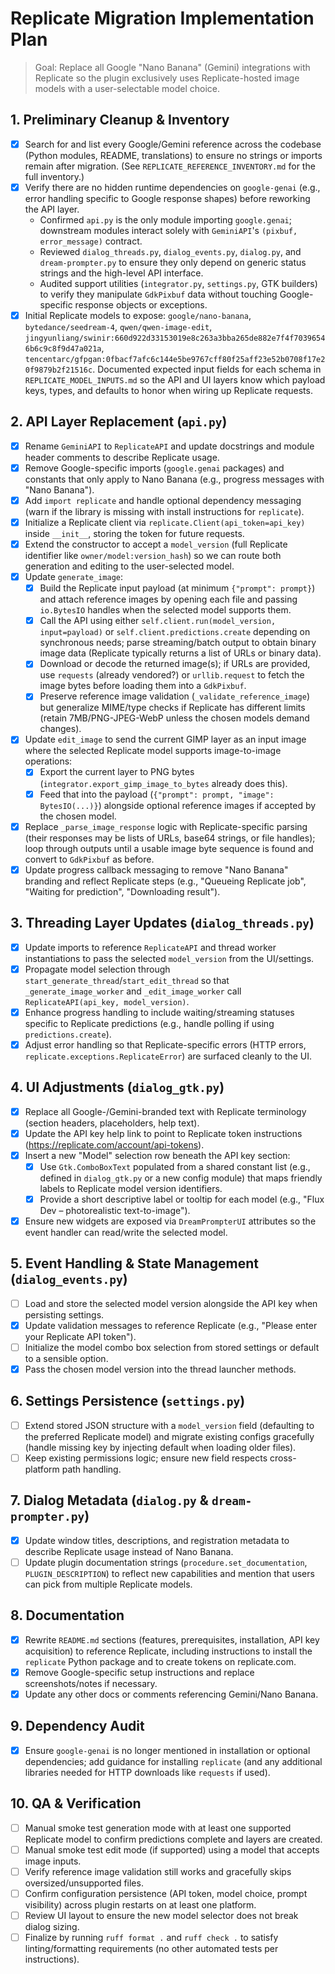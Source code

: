 # Replicate Migration Implementation Plan

> Goal: Replace all Google "Nano Banana" (Gemini) integrations with Replicate so the plugin exclusively uses Replicate-hosted image models with a user-selectable model choice.

## 1. Preliminary Cleanup & Inventory
- [x] Search for and list every Google/Gemini reference across the codebase (Python modules, README, translations) to ensure no strings or imports remain after migration. (See `REPLICATE_REFERENCE_INVENTORY.md` for the full inventory.)
- [x] Verify there are no hidden runtime dependencies on `google-genai` (e.g., error handling specific to Google response shapes) before reworking the API layer.
  - Confirmed `api.py` is the only module importing `google.genai`; downstream modules interact solely with `GeminiAPI`'s `(pixbuf, error_message)` contract.
  - Reviewed `dialog_threads.py`, `dialog_events.py`, `dialog.py`, and `dream-prompter.py` to ensure they only depend on generic status strings and the high-level API interface.
  - Audited support utilities (`integrator.py`, `settings.py`, GTK builders) to verify they manipulate `GdkPixbuf` data without touching Google-specific response objects or exceptions.
- [x] Initial Replicate models to expose: `google/nano-banana`, `bytedance/seedream-4`, `qwen/qwen-image-edit`, `jingyunliang/swinir:660d922d33153019e8c263a3bba265de882e7f4f70396546b6c9c8f9d47a021a`, `tencentarc/gfpgan:0fbacf7afc6c144e5be9767cff80f25aff23e52b0708f17e20f9879b2f21516c`. Documented expected input fields for each schema in `REPLICATE_MODEL_INPUTS.md` so the API and UI layers know which payload keys, types, and defaults to honor when wiring up Replicate requests.

## 2. API Layer Replacement (`api.py`)
- [x] Rename `GeminiAPI` to `ReplicateAPI` and update docstrings and module header comments to describe Replicate usage.
- [x] Remove Google-specific imports (`google.genai` packages) and constants that only apply to Nano Banana (e.g., progress messages with "Nano Banana").
- [x] Add `import replicate` and handle optional dependency messaging (warn if the library is missing with install instructions for `replicate`).
- [x] Initialize a Replicate client via `replicate.Client(api_token=api_key)` inside `__init__`, storing the token for future requests.
- [x] Extend the constructor to accept a `model_version` (full Replicate identifier like `owner/model:version_hash`) so we can route both generation and editing to the user-selected model.
- [x] Update `generate_image`:
  - [x] Build the Replicate input payload (at minimum `{"prompt": prompt}`) and attach reference images by opening each file and passing `io.BytesIO` handles when the selected model supports them.
  - [x] Call the API using either `self.client.run(model_version, input=payload)` or `self.client.predictions.create` depending on synchronous needs; parse streaming/batch output to obtain binary image data (Replicate typically returns a list of URLs or binary data).
  - [x] Download or decode the returned image(s); if URLs are provided, use `requests` (already vendored?) or `urllib.request` to fetch the image bytes before loading them into a `GdkPixbuf`.
  - [x] Preserve reference image validation (`_validate_reference_image`) but generalize MIME/type checks if Replicate has different limits (retain 7MB/PNG-JPEG-WebP unless the chosen models demand changes).
- [x] Update `edit_image` to send the current GIMP layer as an input image where the selected Replicate model supports image-to-image operations:
  - [x] Export the current layer to PNG bytes (`integrator.export_gimp_image_to_bytes` already does this).
  - [x] Feed that into the payload (`{"prompt": prompt, "image": BytesIO(...)}`) alongside optional reference images if accepted by the chosen model.
- [x] Replace `_parse_image_response` logic with Replicate-specific parsing (their responses may be lists of URLs, base64 strings, or file handles); loop through outputs until a usable image byte sequence is found and convert to `GdkPixbuf` as before.
- [x] Update progress callback messaging to remove "Nano Banana" branding and reflect Replicate steps (e.g., "Queueing Replicate job", "Waiting for prediction", "Downloading result").

## 3. Threading Layer Updates (`dialog_threads.py`)
- [x] Update imports to reference `ReplicateAPI` and thread worker instantiations to pass the selected `model_version` from the UI/settings.
- [x] Propagate model selection through `start_generate_thread`/`start_edit_thread` so that `_generate_image_worker` and `_edit_image_worker` call `ReplicateAPI(api_key, model_version)`.
- [x] Enhance progress handling to include waiting/streaming statuses specific to Replicate predictions (e.g., handle polling if using `predictions.create`).
- [x] Adjust error handling so that Replicate-specific errors (HTTP errors, `replicate.exceptions.ReplicateError`) are surfaced cleanly to the UI.

## 4. UI Adjustments (`dialog_gtk.py`)
- [x] Replace all Google-/Gemini-branded text with Replicate terminology (section headers, placeholders, help text).
- [x] Update the API key help link to point to Replicate token instructions (https://replicate.com/account/api-tokens).
- [x] Insert a new "Model" selection row beneath the API key section:
  - [x] Use `Gtk.ComboBoxText` populated from a shared constant list (e.g., defined in `dialog_gtk.py` or a new config module) that maps friendly labels to Replicate model version identifiers.
  - [x] Provide a short descriptive label or tooltip for each model (e.g., "Flux Dev – photorealistic text-to-image").
- [x] Ensure new widgets are exposed via `DreamPrompterUI` attributes so the event handler can read/write the selected model.

## 5. Event Handling & State Management (`dialog_events.py`)
- [ ] Load and store the selected model version alongside the API key when persisting settings.
- [x] Update validation messages to reference Replicate (e.g., "Please enter your Replicate API token").
- [ ] Initialize the model combo box selection from stored settings or default to a sensible option.
- [x] Pass the chosen model version into the thread launcher methods.

## 6. Settings Persistence (`settings.py`)
- [ ] Extend stored JSON structure with a `model_version` field (defaulting to the preferred Replicate model) and migrate existing configs gracefully (handle missing key by injecting default when loading older files).
- [ ] Keep existing permissions logic; ensure new field respects cross-platform path handling.

## 7. Dialog Metadata (`dialog.py` & `dream-prompter.py`)
- [x] Update window titles, descriptions, and registration metadata to describe Replicate usage instead of Nano Banana.
- [ ] Update plugin documentation strings (`procedure.set_documentation`, `PLUGIN_DESCRIPTION`) to reflect new capabilities and mention that users can pick from multiple Replicate models.

## 8. Documentation
- [x] Rewrite `README.md` sections (features, prerequisites, installation, API key acquisition) to reference Replicate, including instructions to install the `replicate` Python package and to create tokens on replicate.com.
- [x] Remove Google-specific setup instructions and replace screenshots/notes if necessary.
- [x] Update any other docs or comments referencing Gemini/Nano Banana.

## 9. Dependency Audit
- [x] Ensure `google-genai` is no longer mentioned in installation or optional dependencies; add guidance for installing `replicate` (and any additional libraries needed for HTTP downloads like `requests` if used).

## 10. QA & Verification
- [ ] Manual smoke test generation mode with at least one supported Replicate model to confirm predictions complete and layers are created.
- [ ] Manual smoke test edit mode (if supported) using a model that accepts image inputs.
- [ ] Verify reference image validation still works and gracefully skips oversized/unsupported files.
- [ ] Confirm configuration persistence (API token, model choice, prompt visibility) across plugin restarts on at least one platform.
- [ ] Review UI layout to ensure the new model selector does not break dialog sizing.
- [ ] Finalize by running `ruff format .` and `ruff check .` to satisfy linting/formatting requirements (no other automated tests per instructions).

